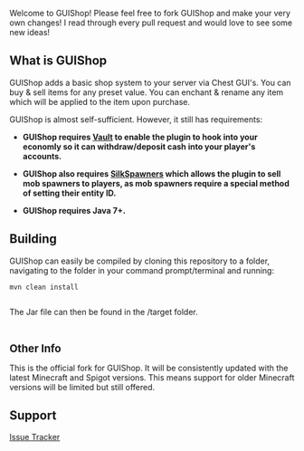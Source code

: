 <p>Welcome to GUIShop! Please feel free to fork GUIShop and make your very own changes! I read through every pull request and would love to see some new ideas!&nbsp;</p>
<h2><a id="user-content-why-you-should-use-it" class="anchor" href="https://github.com/drtshock/Essentials#why-you-should-use-it" aria-hidden="true"></a>What is GUIShop</h2>
<p>GUIShop adds a basic shop system to your server via Chest GUI's. You can buy &amp; sell items for any preset value. You can enchant &amp; rename any item which will be applied to the item upon purchase.</p>
<p>GUIShop is almost self-sufficient. However, it still has requirements:</p>
<ul>
    <li>
        <p><strong>GUIShop requires&nbsp;<a href="http://dev.bukkit.org/bukkit-plugins/vault/">Vault</a>&nbsp;to enable the plugin to hook into your economly so it can withdraw/deposit cash into your player's accounts.&nbsp;</strong></p>
    </li>
    <li>
        <p><strong>GUIShop also requires&nbsp;<a title="SilkSpawners" href="https://dev.bukkit.org/projects/silkspawners">SilkSpawners</a>&nbsp;which allows the plugin to sell mob spawners to players, as mob spawners require a special method of setting their entity ID.&nbsp;</strong></p>
    </li>
    <li>
        <p><strong>GUIShop requires Java 7+.</strong></p>
    </li>
</ul>
<h2><a id="user-content-building" class="anchor" href="https://github.com/drtshock/Essentials#building" aria-hidden="true"></a>Building</h2>
<p>GUIShop can easily be compiled by cloning this repository to a folder, navigating to the folder in your command prompt/terminal and running:</p>
<pre><code>mvn clean install
</code><code>
</code></pre>
<p>The Jar file can then be found in the /target folder.</p>
<p>&nbsp;</p>
<p><span style="font-size: 14pt;"><strong>Other Info</strong></span></p>
<p>This is the official fork for GUIShop. It will be consistently updated with the latest Minecraft and Spigot versions. This means support for older Minecraft versions will be limited but still offered.</p>
<h2><a id="user-content-support" class="anchor" href="https://github.com/drtshock/Essentials#support" aria-hidden="true"></a>Support</h2>
<p><a href="https://github.com/pablo67340/GUIShop/issues">Issue Tracker</a></p>